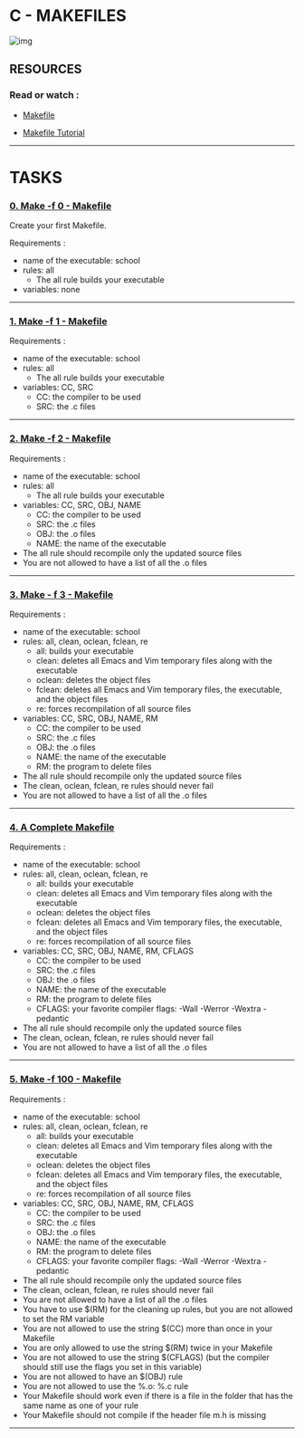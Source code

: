 # C - MAKEFILES

![img](https://res.cloudinary.com/practicaldev/image/fetch/s--QQoKKPdY--/c_imagga_scale,f_auto,fl_progressive,h_420,q_auto,w_1000/https://dev-to-uploads.s3.amazonaws.com/i/0t3fdxw9v0iy0aw44fil.png)

## RESOURCES

### Read or watch : 

- [Makefile](https://intranet.hbtn.io/rltoken/OPQoR8DQTSqs9jEKsgCqRw)

- [Makefile Tutorial](https://intranet.hbtn.io/rltoken/OXlC1NnImsC2c4zz3vnHIA)

------------------------------

 # TASKS


### [0. Make -f 0 - Makefile](https://github.com/MathieuMorel62/holbertonschool-low_level_programming/blob/master/makefiles/0-Makefile)

Create your first Makefile.
  
Requirements :

  - name of the executable: school	
  - rules: all	
    - The all rule builds your executable	
  - variables: none

----------------------------

### [1. Make -f 1 - Makefile](https://github.com/MathieuMorel62/holbertonschool-low_level_programming/blob/master/makefiles/1-Makefile)

Requirements :

  - name of the executable: school	
  - rules: all
    - The all rule builds your executable	
  - variables: CC, SRC
    - CC: the compiler to be used
    - SRC: the .c files

--------------------------------

### [2. Make -f 2 - Makefile](https://github.com/MathieuMorel62/holbertonschool-low_level_programming/blob/master/makefiles/2-Makefile)

Requirements :

  - name of the executable: school
  - rules: all
    - The all rule builds your executable
  - variables: CC, SRC, OBJ, NAME
    - CC: the compiler to be used
    - SRC: the .c files
    - OBJ: the .o files
    - NAME: the name of the executable
  - The all rule should recompile only the updated source files
  - You are not allowed to have a list of all the .o files

--------------------------

### [3. Make - f 3 - Makefile](https://github.com/MathieuMorel62/holbertonschool-low_level_programming/blob/master/makefiles/3-Makefile)

Requirements :

  - name of the executable: school
  - rules: all, clean, oclean, fclean, re
    - all: builds your executable
    - clean: deletes all Emacs and Vim temporary files along with the executable
    - oclean: deletes the object files
    - fclean: deletes all Emacs and Vim temporary files, the executable, and the object files
    - re: forces recompilation of all source files
  - variables: CC, SRC, OBJ, NAME, RM
    - CC: the compiler to be used
    - SRC: the .c files
    - OBJ: the .o files
    - NAME: the name of the executable
    - RM: the program to delete files
  - The all rule should recompile only the updated source files
  - The clean, oclean, fclean, re rules should never fail
  - You are not allowed to have a list of all the .o files

--------------------------------

### [4. A Complete Makefile](https://github.com/MathieuMorel62/holbertonschool-low_level_programming/blob/master/makefiles/4-Makefile)

Requirements : 

  - name of the executable: school
  - rules: all, clean, oclean, fclean, re
    - all: builds your executable
    - clean: deletes all Emacs and Vim temporary files along with the executable
    - oclean: deletes the object files
    - fclean: deletes all Emacs and Vim temporary files, the executable, and the object files
    - re: forces recompilation of all source files
  - variables: CC, SRC, OBJ, NAME, RM, CFLAGS
    - CC: the compiler to be used
    - SRC: the .c files
    - OBJ: the .o files
    - NAME: the name of the executable
    - RM: the program to delete files
    - CFLAGS: your favorite compiler flags: -Wall -Werror -Wextra -pedantic
  - The all rule should recompile only the updated source files
  - The clean, oclean, fclean, re rules should never fail
  - You are not allowed to have a list of all the .o files      

------------------------------

### [5. Make -f 100 - Makefile](https://github.com/MathieuMorel62/holbertonschool-low_level_programming/blob/master/makefiles/100-Makefile)

Requirements :

  - name of the executable: school
  - rules: all, clean, oclean, fclean, re
    - all: builds your executable
    - clean: deletes all Emacs and Vim temporary files along with the executable
    - oclean: deletes the object files
    - fclean: deletes all Emacs and Vim temporary files, the executable, and the object files
    - re: forces recompilation of all source files
  - variables: CC, SRC, OBJ, NAME, RM, CFLAGS
    - CC: the compiler to be used
    - SRC: the .c files
    - OBJ: the .o files
    - NAME: the name of the executable
    - RM: the program to delete files
    - CFLAGS: your favorite compiler flags: -Wall -Werror -Wextra -pedantic
  - The all rule should recompile only the updated source files
  - The clean, oclean, fclean, re rules should never fail
  - You are not allowed to have a list of all the .o files
  - You have to use $(RM) for the cleaning up rules, but you are not allowed to set the RM variable
  - You are not allowed to use the string $(CC) more than once in your Makefile
  - You are only allowed to use the string $(RM) twice in your Makefile   
  - You are not allowed to use the string $(CFLAGS) (but the compiler should still use the flags you set in this variable)
  - You are not allowed to have an $(OBJ) rule
  - You are not allowed to use the %.o: %.c rule
  - Your Makefile should work even if there is a file in the folder that has the same name as one of your rule
  - Your Makefile should not compile if the header file m.h is missing        

-------------------------------------------
